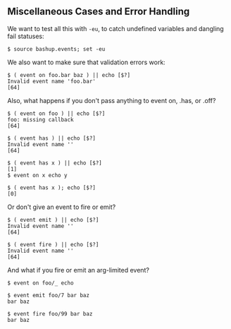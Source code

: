 ## Miscellaneous Cases and Error Handling

We want to test all this with `-eu`, to catch undefined variables and dangling fail statuses:

    $ source bashup.events; set -eu

We also want to make sure that validation errors work:

    $ ( event on foo.bar baz ) || echo [$?]
    Invalid event name 'foo.bar'
    [64]

Also, what happens if you don't pass anything to event on, .has, or .off?

    $ ( event on foo ) || echo [$?]
    foo: missing callback
    [64]

    $ ( event has ) || echo [$?]
    Invalid event name ''
    [64]

    $ ( event has x ) || echo [$?]
    [1]
    $ event on x echo y

    $ ( event has x ); echo [$?]
    [0]

Or don't give an event to fire or emit?

    $ ( event emit ) || echo [$?]
    Invalid event name ''
    [64]

    $ ( event fire ) || echo [$?]
    Invalid event name ''
    [64]

And what if you fire or emit an arg-limited event?

    $ event on foo/_ echo

    $ event emit foo/7 bar baz
    bar baz

    $ event fire foo/99 bar baz
    bar baz

